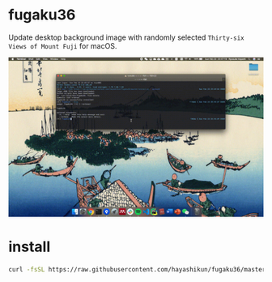 # fugaku36

Update desktop background image with randomly selected `Thirty-six Views of Mount Fuji` for macOS.

![gif](mov.gif)

# install

```sh
curl -fsSL https://raw.githubusercontent.com/hayashikun/fugaku36/master/install.py | python3
```